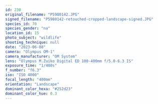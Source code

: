 ```yaml
---
id: 230
original_filename: "P5980142.JPG"
signed_filename: "P5980142-retouched-cropped-landscape-signed.JPG"
species_id: 70
species_gender: "na"
location_id: 15
photo_subject: "wildlife"
shooting_technique: null
date: "2023-06-08"
camera: "Olympus OM-1"
camera_manufacturer: "OM System"
lens: "Olympus M.Zuiko Digital ED 100-400mm f/5.0-6.3 IS"
exposure_time: "1/400s"
f_number: "f6.3"
iso: "ISO 4000"
focal_length: "400mm"
orientation: "Landscape"
dominant_color_hexa: "#252d23"
dominant_color_hue: 0.3
---
```

